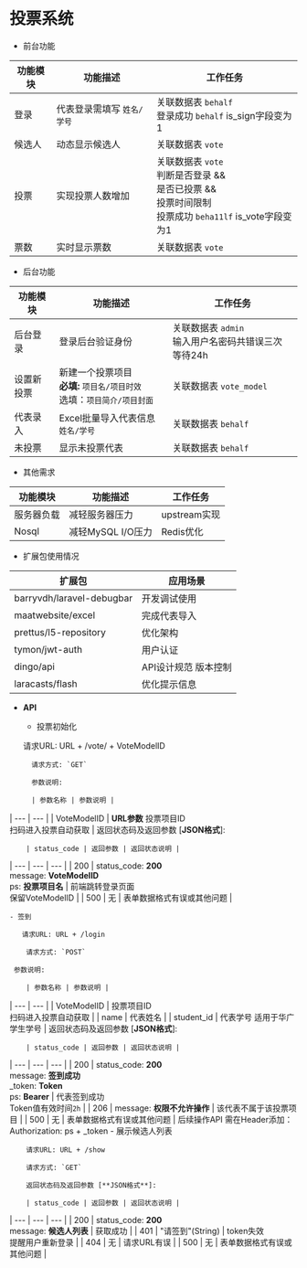 # 投票系统

- 前台功能

| 功能模块 | 功能描述 | 工作任务 |
| --- | --- | --- |
| 登录 | 代表登录需填写 `姓名/学号` | 关联数据表 `behalf` <br> 登录成功 `behalf` is_sign字段变为1 |
| 候选人 | 动态显示候选人 | 关联数据表 `vote` |
| 投票 | 实现投票人数增加 | 关联数据表 `vote`<br>判断是否登录 &&<br>是否已投票 &&<br>投票时间限制 <br>投票成功 `beha11lf` is_vote字段变为1 |
| 票数 | 实时显示票数 | 关联数据表 `vote` |


- 后台功能

| 功能模块 | 功能描述 | 工作任务 |
| --- | --- | --- |
| 后台登录 | 登录后台验证身份 | 关联数据表 `admin` <br /> 输入用户名密码共错误三次 等待24h |
| 设置新投票 | 新建一个投票项目 <br> **必填:** `项目名/项目时效`<br>选填：`项目简介/项目封面`| 关联数据表 `vote_model` |
| 代表录入 | Excel批量导入代表信息 `姓名/学号` | 关联数据表 `behalf` |
| 未投票 | 显示未投票代表 | 关联数据表 `behalf` |  

- 其他需求

| 功能模块 | 功能描述 | 工作任务 |
| --- | --- | --- |
| 服务器负载 | 减轻服务器压力 | upstream实现 |
| Nosql | 减轻MySQL I/O压力 | Redis优化 |

- 扩展包使用情况

| 扩展包 | 应用场景 |
| --- | --- |
| barryvdh/laravel-debugbar | 开发调试使用 |
| maatwebsite/excel | 完成代表导入 |
| prettus/l5-repository | 优化架构 |
| tymon/jwt-auth | 用户认证 |
| dingo/api | API设计规范 版本控制 |
| laracasts/flash | 优化提示信息 |


- **API**

    - 投票初始化
    
     请求URL: URL + /vote/ + VoteModelID
        
        请求方式: `GET`
        
        参数说明: 
 
        | 参数名称 | 参数说明 |
 | --- | --- |
 | VoteModelID | **URL参数** 投票项目ID<br>扫码进入投票自动获取 |
 返回状态码及返回参数 [**JSON格式**]:

        | status_code | 返回参数 | 返回状态说明 |
| --- | --- | --- |
| 200 | status_code: **200** <br>message: **VoteModelID**<br>ps: **投票项目名**  | 前端跳转登录页面<br>保留VoteModelID |
| 500 | 无 | 表单数据格式有误或其他问题 |

    - 签到
 
       请求URL: URL + /login
 
        请求方式: `POST`
 
     参数说明: 
 
        | 参数名称 | 参数说明 |
 | --- | --- |
 | VoteModelID | 投票项目ID<br>扫码进入投票自动获取 |
 | name | 代表姓名 |
 | student_id | 代表学号 适用于华广学生学号 |
 返回状态码及返回参数 [**JSON格式**]:

        | status_code | 返回参数 | 返回状态说明 |
| --- | --- | --- |
| 200 | status_code: **200** <br>message: **签到成功**<br>_token: **Token**<br>ps: **Bearer**  | 代表签到成功<br>Token值有效时间`2h` |
| 206 | message: **权限不允许操作** | 该代表不属于该投票项目 |
| 500 | 无 | 表单数据格式有误或其他问题 |
            后续操作API 需在Header添加： Authorization: ps + _token
    - 展示候选人列表
    
        请求URL: URL + /show
        
        请求方式: `GET`
        
        返回状态码及返回参数 [**JSON格式**]:

        | status_code | 返回参数 | 返回状态说明 |
| --- | --- | --- |
| 200 | status_code: **200** <br>message: **候选人列表** | 获取成功 |
| 401 | "请签到"(String) | token失效<br>提醒用户重新登录 |
| 404 | 无 | 请求URL有误 |
| 500 | 无 | 表单数据格式有误或其他问题 |

        
        
   
 
  
  